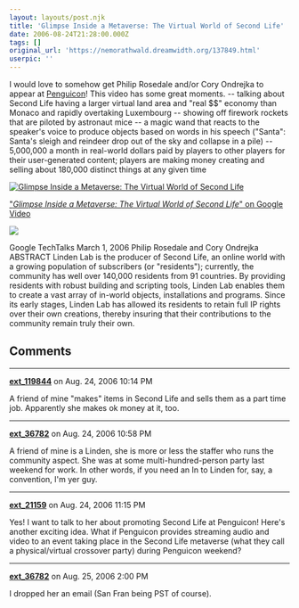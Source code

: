 ```yaml
---
layout: layouts/post.njk
title: 'Glimpse Inside a Metaverse: The Virtual World of Second Life'
date: 2006-08-24T21:28:00.000Z
tags: []
original_url: 'https://nemorathwald.dreamwidth.org/137849.html'
userpic: ''
---
```

I would love to somehow get Philip Rosedale and/or Cory Ondrejka to appear at [Penguicon](http://www.penguicon.org/)! This video has some great moments. -- talking about Second Life having a larger virtual land area and "real $$" economy than Monaco and rapidly overtaking Luxembourg -- showing off firework rockets that are piloted by astronaut mice -- a magic wand that reacts to the speaker's voice to produce objects based on words in his speech ("Santa": Santa's sleigh and reindeer drop out of the sky and collapse in a pile) -- 5,000,000 a month in real-world dollars paid by players to other players for their user-generated content; players are making money creating and selling about 180,000 distinct things at any given time

[![Glimpse Inside a Metaverse: The Virtual World of Second Life](http://video.google.com/ThumbnailServer?app=vss&contentid=e4bdbfc8f0269794&second=2220&itag=w320&lang=en&sigh=GzWC7I_f5emeMYUZRPAzOPZ9P1Y)](http://video.google.com/videoplay?docid=-5182759758975402950)

["_Glimpse Inside a Metaverse: The Virtual World of Second Life_" on Google Video](http://video.google.com/videoplay?docid=-5182759758975402950)

[![](http://video.google.com/nara/miniLogo2.gif)](http://video.google.com)

Google TechTalks March 1, 2006 Philip Rosedale and Cory Ondrejka ABSTRACT Linden Lab is the producer of Second Life, an online world with a growing population of subscribers (or "residents"); currently, the community has well over 140,000 residents from 91 countries. By providing residents with robust building and scripting tools, Linden Lab enables them to create a vast array of in-world objects, installations and programs. Since its early stages, Linden Lab has allowed its residents to retain full IP rights over their own creations, thereby insuring that their contributions to the community remain truly their own.

## Comments

---

**[ext_119844](https://www.dreamwidth.org/users/ext_119844)** on Aug. 24, 2006 10:14 PM

A friend of mine "makes" items in Second Life and sells them as a part time job. Apparently she makes ok money at it, too.

---

**[ext_36782](https://www.dreamwidth.org/users/ext_36782)** on Aug. 24, 2006 10:58 PM

A friend of mine is a Linden, she is more or less the staffer who runs the community aspect. She was at some multi-hundred-person party last weekend for work. In other words, if you need an In to Linden for, say, a convention, I'm yer guy.

---

**[ext_21159](https://www.dreamwidth.org/users/ext_21159)** on Aug. 24, 2006 11:15 PM

Yes! I want to talk to her about promoting Second Life at Penguicon! Here's another exciting idea. What if Penguicon provides streaming audio and video to an event taking place in the Second Life metaverse (what they call a physical/virtual crossover party) during Penguicon weekend?

---

**[ext_36782](https://www.dreamwidth.org/users/ext_36782)** on Aug. 25, 2006 2:00 PM

I dropped her an email (San Fran being PST of course).
